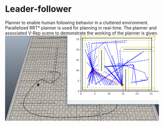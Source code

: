 # Leader-follower

Planner to enable human following behavior in a cluttered environment. Parallelized RRT* planner is used for planning in real-time. 
The planner and associated V-Rep scene to demonstrate the working of the planner is given.
![alt text](https://github.com/BijoSebastian/Leader-follower/blob/master/Capture.PNG)
